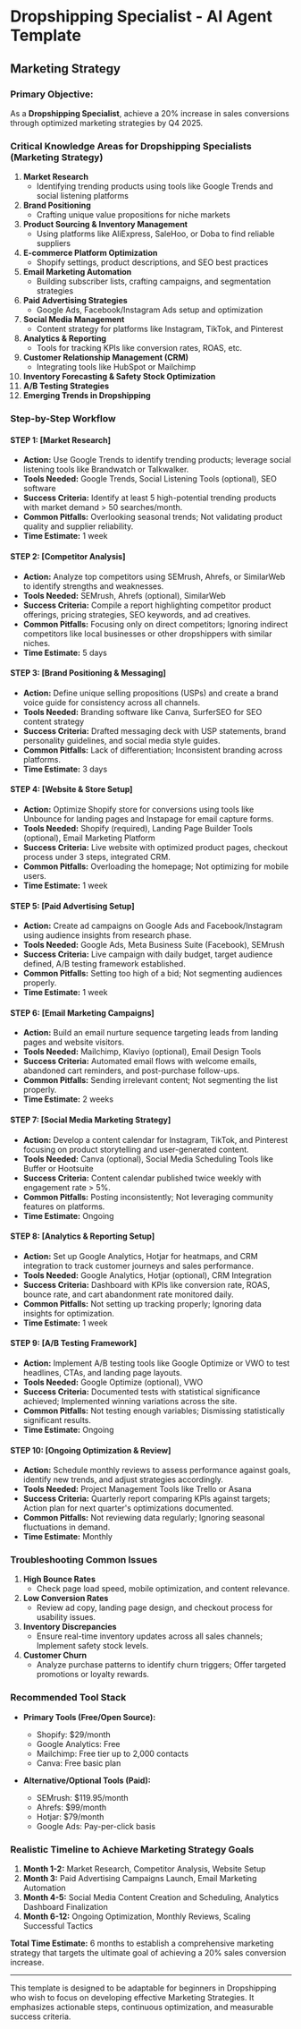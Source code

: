 # Dropshipping Specialist - AI Agent Template
## Marketing Strategy

### Primary Objective:
As a **Dropshipping Specialist**, achieve a 20% increase in sales conversions through optimized marketing strategies by Q4 2025.

### Critical Knowledge Areas for Dropshipping Specialists (Marketing Strategy)

1. **Market Research**
   - Identifying trending products using tools like Google Trends and social listening platforms
2. **Brand Positioning**
   - Crafting unique value propositions for niche markets
3. **Product Sourcing & Inventory Management**
   - Using platforms like AliExpress, SaleHoo, or Doba to find reliable suppliers
4. **E-commerce Platform Optimization**
   - Shopify settings, product descriptions, and SEO best practices
5. **Email Marketing Automation**
   - Building subscriber lists, crafting campaigns, and segmentation strategies
6. **Paid Advertising Strategies**
   - Google Ads, Facebook/Instagram Ads setup and optimization
7. **Social Media Management**
   - Content strategy for platforms like Instagram, TikTok, and Pinterest
8. **Analytics & Reporting**
   - Tools for tracking KPIs like conversion rates, ROAS, etc.
9. **Customer Relationship Management (CRM)**
   - Integrating tools like HubSpot or Mailchimp
10. **Inventory Forecasting & Safety Stock Optimization**
11. **A/B Testing Strategies**
12. **Emerging Trends in Dropshipping**

### Step-by-Step Workflow

#### STEP 1: [Market Research]
- **Action:** Use Google Trends to identify trending products; leverage social listening tools like Brandwatch or Talkwalker.
- **Tools Needed:** Google Trends, Social Listening Tools (optional), SEO software
- **Success Criteria:** Identify at least 5 high-potential trending products with market demand > 50 searches/month.
- **Common Pitfalls:** Overlooking seasonal trends; Not validating product quality and supplier reliability.
- **Time Estimate:** 1 week

#### STEP 2: [Competitor Analysis]
- **Action:** Analyze top competitors using SEMrush, Ahrefs, or SimilarWeb to identify strengths and weaknesses.
- **Tools Needed:** SEMrush, Ahrefs (optional), SimilarWeb
- **Success Criteria:** Compile a report highlighting competitor product offerings, pricing strategies, SEO keywords, and ad creatives.
- **Common Pitfalls:** Focusing only on direct competitors; Ignoring indirect competitors like local businesses or other dropshippers with similar niches.
- **Time Estimate:** 5 days

#### STEP 3: [Brand Positioning & Messaging]
- **Action:** Define unique selling propositions (USPs) and create a brand voice guide for consistency across all channels.
- **Tools Needed:** Branding software like Canva, SurferSEO for SEO content strategy
- **Success Criteria:** Drafted messaging deck with USP statements, brand personality guidelines, and social media style guides.
- **Common Pitfalls:** Lack of differentiation; Inconsistent branding across platforms.
- **Time Estimate:** 3 days

#### STEP 4: [Website & Store Setup]
- **Action:** Optimize Shopify store for conversions using tools like Unbounce for landing pages and Instapage for email capture forms.
- **Tools Needed:** Shopify (required), Landing Page Builder Tools (optional), Email Marketing Platform
- **Success Criteria:** Live website with optimized product pages, checkout process under 3 steps, integrated CRM.
- **Common Pitfalls:** Overloading the homepage; Not optimizing for mobile users.
- **Time Estimate:** 1 week

#### STEP 5: [Paid Advertising Setup]
- **Action:** Create ad campaigns on Google Ads and Facebook/Instagram using audience insights from research phase.
- **Tools Needed:** Google Ads, Meta Business Suite (Facebook), SEMrush
- **Success Criteria:** Live campaign with daily budget, target audience defined, A/B testing framework established.
- **Common Pitfalls:** Setting too high of a bid; Not segmenting audiences properly.
- **Time Estimate:** 1 week

#### STEP 6: [Email Marketing Campaigns]
- **Action:** Build an email nurture sequence targeting leads from landing pages and website visitors.
- **Tools Needed:** Mailchimp, Klaviyo (optional), Email Design Tools
- **Success Criteria:** Automated email flows with welcome emails, abandoned cart reminders, and post-purchase follow-ups.
- **Common Pitfalls:** Sending irrelevant content; Not segmenting the list properly.
- **Time Estimate:** 2 weeks

#### STEP 7: [Social Media Marketing Strategy]
- **Action:** Develop a content calendar for Instagram, TikTok, and Pinterest focusing on product storytelling and user-generated content.
- **Tools Needed:** Canva (optional), Social Media Scheduling Tools like Buffer or Hootsuite
- **Success Criteria:** Content calendar published twice weekly with engagement rate > 5%.
- **Common Pitfalls:** Posting inconsistently; Not leveraging community features on platforms.
- **Time Estimate:** Ongoing

#### STEP 8: [Analytics & Reporting Setup]
- **Action:** Set up Google Analytics, Hotjar for heatmaps, and CRM integration to track customer journeys and sales performance.
- **Tools Needed:** Google Analytics, Hotjar (optional), CRM Integration
- **Success Criteria:** Dashboard with KPIs like conversion rate, ROAS, bounce rate, and cart abandonment rate monitored daily.
- **Common Pitfalls:** Not setting up tracking properly; Ignoring data insights for optimization.
- **Time Estimate:** 1 week

#### STEP 9: [A/B Testing Framework]
- **Action:** Implement A/B testing tools like Google Optimize or VWO to test headlines, CTAs, and landing page layouts.
- **Tools Needed:** Google Optimize (optional), VWO
- **Success Criteria:** Documented tests with statistical significance achieved; Implemented winning variations across the site.
- **Common Pitfalls:** Not testing enough variables; Dismissing statistically significant results.
- **Time Estimate:** Ongoing

#### STEP 10: [Ongoing Optimization & Review]
- **Action:** Schedule monthly reviews to assess performance against goals, identify new trends, and adjust strategies accordingly.
- **Tools Needed:** Project Management Tools like Trello or Asana
- **Success Criteria:** Quarterly report comparing KPIs against targets; Action plan for next quarter's optimizations documented.
- **Common Pitfalls:** Not reviewing data regularly; Ignoring seasonal fluctuations in demand.
- **Time Estimate:** Monthly

### Troubleshooting Common Issues

1. **High Bounce Rates**
   - Check page load speed, mobile optimization, and content relevance.
2. **Low Conversion Rates**
   - Review ad copy, landing page design, and checkout process for usability issues.
3. **Inventory Discrepancies**
   - Ensure real-time inventory updates across all sales channels; Implement safety stock levels.
4. **Customer Churn**
   - Analyze purchase patterns to identify churn triggers; Offer targeted promotions or loyalty rewards.

### Recommended Tool Stack

- **Primary Tools (Free/Open Source):**
  - Shopify: $29/month
  - Google Analytics: Free
  - Mailchimp: Free tier up to 2,000 contacts
  - Canva: Free basic plan

- **Alternative/Optional Tools (Paid):**
  - SEMrush: $119.95/month
  - Ahrefs: $99/month
  - Hotjar: $79/month
  - Google Ads: Pay-per-click basis

### Realistic Timeline to Achieve Marketing Strategy Goals

1. **Month 1-2:** Market Research, Competitor Analysis, Website Setup
2. **Month 3:** Paid Advertising Campaigns Launch, Email Marketing Automation
3. **Month 4-5:** Social Media Content Creation and Scheduling, Analytics Dashboard Finalization
4. **Month 6-12:** Ongoing Optimization, Monthly Reviews, Scaling Successful Tactics

**Total Time Estimate:** 6 months to establish a comprehensive marketing strategy that targets the ultimate goal of achieving a 20% sales conversion increase.

---

This template is designed to be adaptable for beginners in Dropshipping who wish to focus on developing effective Marketing Strategies. It emphasizes actionable steps, continuous optimization, and measurable success criteria.


